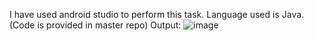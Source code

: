 I have used android studio to perform this task. Language used is Java. (Code is provided in master repo)
Output:
![image](https://user-images.githubusercontent.com/52539720/148941619-cfe1c7f6-7ddc-4bf3-86c8-ede5f2dda852.png)
